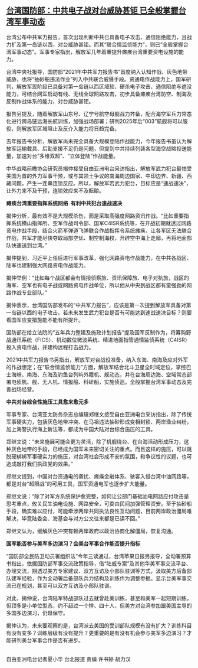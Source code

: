 <!--1630489110000-->
[台湾国防部：中共电子战对台威胁甚钜 已全般掌握台湾军事动态](https://www.rfa.org/mandarin/yataibaodao/junshiwaijiao/hx0901a-09012021053745.html)
------

<p>台湾公布中共军力报告，首次出现判断中共已具备电子攻击、通信阻绝能力，且战力扩及第一岛链以西，对台威胁甚钜。而其“联合情监侦能力”，则已“全般掌握台湾军事动态”。军事专家指出，解放军几年着重提升瘫痪台湾重要资电设施的能力。</p><p>台湾中央社报导，国防部“2021年中共军力报告书”首度纳入认知作战、灰色地带威胁，也将“抽砂船违法作业”列入中共联合威慑手段。资通电作战能力上，国军研判，解放军现阶段已具备对第一岛链以西区域软、硬杀电子攻击、通信阻绝与遮没能力，可结合网军启动有线、无线全球网路攻击，初步具备瘫痪台湾防空、制海及反制作战体系的能力，对台威胁甚钜。</p><p>报告另提及，随着解放军山东号、辽宁号航空母舰战力齐备，配合海空军兵力常态化进行跨岛链远海长航训练，加强战场部署；研判2025年后“003”航舰将可以服役，则解放军区域阻止及反介入能力将日趋完备。</p><p>去年报告书分析，解放军尚未完全具备大规模登陆作战能力，今年报告书虽认为解放军运输载具、后勤支援不足仍是问题，但提到中共持续列装各型海空战略投送能量，加速对台“多维双超”、“立体登陆”作战能量。</p><p>中华战略前瞻协会研究员揭仲接受自由亚洲电台采访指出，解放军武力犯台最怕受美国为首的外力军事干预，或与其领土争议的南海周边国家、中印边界、新疆、西藏问题，产生一连串连锁反应。所以，解放军若武力犯台，目标应是“速战速决”，让外力来不及干预，连锁效应来不及酝酿。</p><p><strong>瘫痪台湾重要指挥系统网络  有利中共犯台速战速决</strong></p><p>揭仲分析，最有效不是大规模杀伤，而是采取高强度网路资讯作战。“比如重要指挥系统横山指挥所、空军作战司令部、国军C4ISR系统等，在开战初期就透过网路资电作战手段，结合火箭军弹道飞弹联合作战指挥令系统瘫痪，让各军区无法联合作战，共军才能尽快夺取局部空优、制空制海权，开辟空中海上走廊，再将地面部队快速送到台湾。”</p><p>揭仲提到，习近平上任后进行军事改革，强化网路资电作战能力，在中共各战区、陆军也建制强大网路资电作战能力。</p><p>揭仲举例：“比如每个战区都会有情报侦察旅、资讯保障旅、电子对抗旅，战区的海军、空军也有电子战或网路资电作战单位，所以他从中央到战区都有蛮强劲的网路作战专业部队。” </p><p>揭仲表示，台湾国防部发布的“中共军力报告”，应该是第一次提到解放军具备对第一岛链以西的电子攻击。若未来发生武力犯台是否有可能达到速战速决目标？则要看国军应变措施能不能有所提升。</p><p>国防部在给立法院的“五年兵力整建及施政计划报告”提及国军反制作为，将筹购野战通讯系统（FICS）、机动数位微波系统、精进地面指管通情监侦系统（C4ISR）投入资电作战，并建构远程打击战力。</p><p>2021中共军力报告书另指出，解放军对台战役准备，纳入东海、南海及应对外军的作战想定；在“联合情监侦能力”方面，解放军结合北斗卫星全时域定位，掌控巴士海峡、南海、东海及钓鱼台列屿外籍机、舰动态，并在台海周边海、空域常态部署电侦机、舰、无人机、情报船、科研船，实施侦巡。全般掌握台湾军事动态及完善战场经营。​​</p><p><strong>中共对台综合性施压工具愈来愈元多</strong></p><p>军事专家、台湾亚太防务杂志总编辑郑继文接受自由亚洲电台采访指出，除了传统军事硬实力，包括灰色地带冲突、在马祖违法抽砂形成变相封锁、两岸渔业纠纷，加上海警执行海上新法等，都成为中国大陆对台综合施压的工具。</p><p>郑继文说：“未来施展可能会更为灵活，除了机舰绕台、在台海活动形成压力，这种灰色地带的手段，已经成为国军未来密切关注的重点。而且这样的施压，可以跳脱硬梆梆军事硬实力的施压，对台湾社会形成不安的氛围，和争议性的议题，也可造成敲打我们执政党的效果。”</p><p>郑继文提到，中国对台资通电的袭扰、瘫痪金融体系、骇客入侵台湾中油网路等，都是对台“超限战”的可用工具，国军资通电军也逐步扩大能量。</p><p>郑继文说：“除了对军方系统保护愈完整，如何让公部门基础油电网路应付攻击是思考重点，攸关民生油电设施、网路安全，可委由民间加强管理资安。至于抽砂船手段，确实难以应付，可能牵涉两岸共同执法良性互动问题，目前两岸政治僵局难解决，毕竟陆委会、海基会与对方公文往来都是已读不回。”</p><p>郑继文认为，缓解灰色冲突有赖两岸政府以政治协商化解僵局，恢复沟通。</p><p><strong>国军能否参与美军多边演习？会美台军事合作能否提升指标</strong></p><p>“国防部全民防卫动员署组织法”今年三读通过，台湾苹果日报另报导，全动署预算书指出，依据国防部军事交流政策指导，借“陆威专案”及其他华美军事交流平台、办理交流，期透过美方专家建议、双方互访及小部队驻训等方式，汲取美方后备部队建军经验，作为全动署后备部队兵力结构及训练作为调整参据。显示台美军事交流已在规划，甚至可以双方互访及小部队驻训。</p><p>对此，揭仲说，台湾陆军特战部队过去就曾赴美训练，甚至和美军一起短期训练，但顶多是小单位型态，约不超过一个排、四十人，但美方对台湾参加跟美国主导的多国多边演习，仍趋保守。</p><p>揭仲认为，未来要观察的是，台湾派去美国的受训部队规模有没有扩大？训练科目有没有变多？训练层级有没有提升？更重要的是有没有机会参与美军多边演习？才能研判美台军事合作是否有进步。</p><p><br/>自由亚洲电台记者夏小华 台北报道 责编 许书婷 胡力汉</p>
